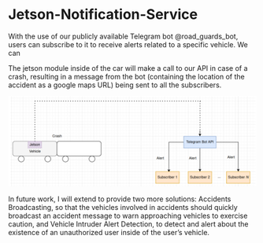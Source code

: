 # Jetson-Notification-Service

With the use of our publicly available Telegram bot @road_guards_bot, users can subscribe to it to receive alerts related to a specific vehicle. We can

The jetson module inside of the car will make a call to our API in case of a crash, resulting in a message from the bot (containing the location of the accident as a google maps URL) being sent to all the subscribers.

![](./img/arch.png)

In future work, I will extend to provide two more solutions: Accidents Broadcasting, so that the vehicles involved in accidents should quickly broadcast an accident message to warn approaching vehicles to exercise caution, and Vehicle Intruder Alert Detection, to detect and alert about the existence of an unauthorized user inside of the user’s vehicle.
